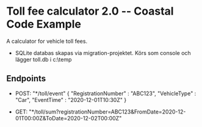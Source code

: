 # Toll fee calculator 2.0 -- Coastal Code Example
A calculator for vehicle toll fees.

* SQLite databas skapas via migration-projektet. Körs som console och lägger toll.db i c:\temp

## Endpoints
* POST: "*/toll/event"
	{
    		"RegistrationNumber" : "ABC123",
    		"VehicleType" : "Car",
    		"EventTime" : "2020-12-01T10:30Z"
	}

* GET: "*/toll/sum?registrationNumber=ABC123&FromDate=2020-12-01T00:00Z&ToDate=2020-12-02T00:00Z"

